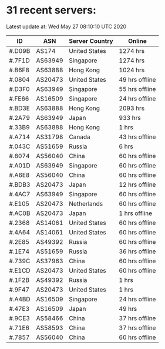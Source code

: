 # 31 recent servers:

Latest update at: Wed May 27 08:10:10 UTC 2020

| ID | ASN | Server Country | Online |
| -- | --- | -------------- | ------ |
| #.D09B | AS174 | United States | 1274 hrs |
| #.7F1D | AS63949 | Singapore | 1274 hrs |
| #.B6F8 | AS63888 | Hong Kong | 1024 hrs |
| #.0804 | AS20473 | United States | 49 hrs offline |
| #.D3F0 | AS63949 | Singapore | 55 hrs offline |
| #.FE66 | AS16509 | Singapore | 24 hrs offline |
| #.BD3E | AS63888 | Hong Kong | 2093 hrs |
| #.2A79 | AS63949 | Japan | 933 hrs |
| #.33B9 | AS63888 | Hong Kong | 1 hrs |
| #.A714 | AS31798 | Canada | 43 hrs offline |
| #.043C | AS51659 | Russia | 6 hrs |
| #.8074 | AS56040 | China | 60 hrs offline |
| #.A01D | AS63949 | Singapore | 60 hrs offline |
| #.A6E8 | AS56040 | China | 60 hrs offline |
| #.BDB3 | AS20473 | Japan | 12 hrs offline |
| #.4AC7 | AS63949 | Singapore | 60 hrs offline |
| #.E105 | AS20473 | Netherlands | 60 hrs offline |
| #.AC0B | AS20473 | Japan | 1 hrs offline |
| #.2368 | AS14061 | United States | 60 hrs offline |
| #.4A64 | AS14061 | United States | 60 hrs offline |
| #.2E85 | AS49392 | Russia | 60 hrs offline |
| #.1E74 | AS51659 | Russia | 36 hrs offline |
| #.739C | AS37963 | China | 60 hrs offline |
| #.E1CD | AS20473 | United States | 60 hrs offline |
| #.1F2B | AS49392 | Russia | 1 hrs |
| #.9F47 | AS20473 | United States | 1 hrs |
| #.A4BD | AS16509 | Singapore | 24 hrs offline |
| #.47E3 | AS16509 | Japan | 49 hrs |
| #.9CE3 | AS58466 | China | 37 hrs offline |
| #.71E6 | AS58593 | China | 37 hrs offline |
| #.7857 | AS56040 | China | 60 hrs offline |

